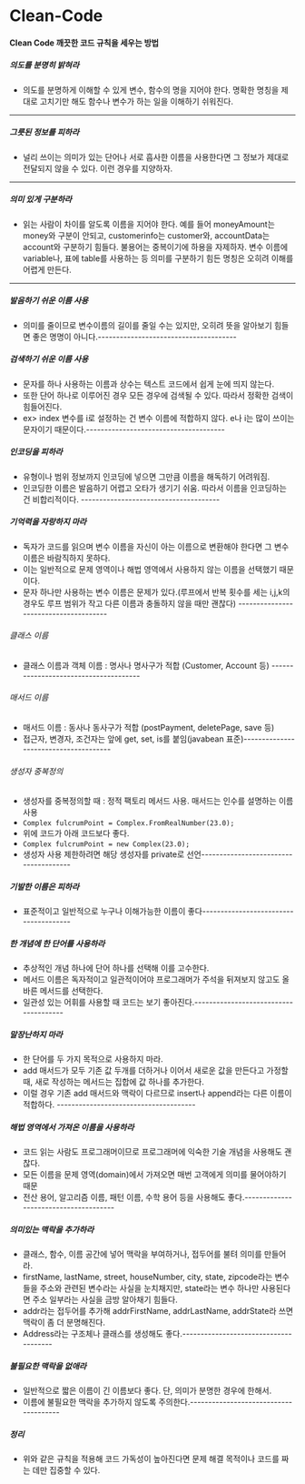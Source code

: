 # Clean-Code
#### Clean Code 깨끗한 코드 규칙을 세우는 방법
##### 의도를 분명히 밝혀라
* 의도를 분명하게 이해할 수 있게 변수, 함수의 명을 지어야 한다. 명확한 명칭을 제대로 고치기만 해도 함수나 변수가 하는 일을 이해하기 쉬워진다.
--------------------------------------
##### 그릇된 정보를 피하라
* 널리 쓰이는 의미가 있는 단어나 서로 흡사한 이름을 사용한다면 그 정보가 제대로 전달되지 않을 수 있다. 이런 경우를 지양하자.
--------------------------------------
##### 의미 있게 구분하라
* 읽는 사람이 차이를 알도록 이름을 지어야 한다. 예를 들어 moneyAmount는 money와 구분이 안되고, customerinfo는 customer와, accountData는 account와 구분하기 힘들다. 불용어는 중복이기에 하용을 자제하자. 변수 이름에 variable나, 표에 table를 사용하는 등 의미를 구분하기 힘든 명칭은 오히려 이해를 어렵게 만든다.
--------------------------------------
##### 발음하기 쉬운 이름 사용
* 의미를 줄이므로 변수이름의 길이를 줄일 수는 있지만, 오히려 뜻을 알아보기 힘들면 좋은 명명이 아니다.
​--------------------------------------
##### 검색하기 쉬운 이름 사용
* 문자를 하나 사용하는 이름과 상수는 텍스트 코드에서 쉽게 눈에 띄지 않는다.
* 또한 단어 하나로 이루어진 경우 모든 경우에 검색될 수 있다. 따라서 정확한 검색이 힘들어진다.
* ex> index 변수를 i로 설정하는 건 변수 이름에 적합하지 않다. e나 i는 많이 쓰이는 문자이기 때문이다.
​--------------------------------------
##### 인코딩을 피하라
* 유형이나 범위 정보까지 인코딩에 넣으면 그만큼 이름을 해독하기 어려워짐.
* 인코딩한 이름은 발음하기 어렵고 오타가 생기기 쉬움. 따라서 이름을 인코딩하는 건 비합리적이다.
​--------------------------------------
##### 기억력을 자랑하지 마라
* 독자가 코드를 읽으며 변수 이름을 자신이 아는 이름으로 변환해야 한다면 그 변수 이름은 바람직하지 못하다.
* 이는 일반적으로 문제 영역이나 해법 영역에서 사용하지 않는 이름을 선택했기 때문이다.
* 문자 하나만 사용하는 변수 이름은 문제가 있다.(루프에서 반복 횟수를 세는 i,j,k의 경우도 루프 범위가 작고 다른 이름과 충돌하지 않을 때만 괜찮다)
​--------------------------------------
###### 클래스 이름
* 클래스 이름과 객체 이름 : 명사나 명사구가 적합 (Customer, Account 등)
​--------------------------------------
###### 매서드 이름
* 매서드 이름 : 동사나 동사구가 적합 (postPayment, deletePage, save 등)
* 접근자, 변경자, 조건자는 앞에 get, set, is를 붙임(javabean 표준)
​--------------------------------------
###### 생성자 중복정의
* 생성자를 중복정의할 때 : 정적 팩토리 메서드 사용. 매서드는 인수를 설명하는 이름 사용
* `Complex fulcrumPoint = Complex.FromRealNumber(23.0);`
* 위에 코드가 아래 코드보다 좋다.
* `Complex fulcrumPoint = new Complex(23.0);`
* 생성자 사용 제한하려면 해당 생성자를 private로 선언
​--------------------------------------
##### 기발한 이름은 피하라
* 표준적이고 일반적으로 누구나 이해가능한 이름이 좋다
​--------------------------------------
##### 한 개념에 한 단어를 사용하라
* 추상적인 개념 하나에 단어 하나를 선택해 이를 고수한다.
* 메서드 이름은 독자적이고 일관적이어야 프로그래머가 주석을 뒤져보지 않고도 올바른 메서드를 선택한다.
* 일관성 있는 어휘를 사용할 때 코드는 보기 좋아진다.
​--------------------------------------
##### 말장난하지 마라
* 한 단어를 두 가지 목적으로 사용하지 마라.
* add 매서드가 모두 기존 값 두개를 더하거나 이어서 새로운 값을 만든다고 가정할 때, 새로 작성하는 메서드는 집합에 값 하나를 추가한다.
* 이럴 경우 기존 add 매서드와 맥락이 다르므로 insert나 append라는 다른 이름이 적합하다.
​--------------------------------------
##### 해법 영역에서 가져온 이름을 사용하라
* 코드 읽는 사람도 프로그래머이므로 프로그래머에 익숙한 기술 개념을 사용해도 괜찮다.
* 모든 이름을 문제 영역(domain)에서 가져오면 매번 고객에게 의미를 물어야하기 때문
* 전산 용어, 알고리즘 이름, 패턴 이름, 수학 용어 등을 사용해도 좋다.
​--------------------------------------
##### 의미있는 맥락을 추가하라
* 클래스, 함수, 이름 공간에 넣어 맥락을 부여하거나, 접두어를 불텨 의미를 만들어라.
* firstName, lastName, street, houseNumber, city, state, zipcode라는 변수들을 주소와 관련된 변수라는 사실을 눈치채지만, state라는 변수 하나만 사용된다면 주소 일부라는 사실을 금방 알아채기 힘들다.
* addr라는 접두어를 추가해 addrFirstName, addrLastName, addrState라 쓰면 맥락이 좀 더 분명해진다.
* Address라는 구조체나 클래스를 생성해도 좋다.
​--------------------------------------
##### 불필요한 맥락을 없애라
* 일반적으로 짧은 이름이 긴 이름보다 좋다. 단, 의미가 분명한 경우에 한해서.
* 이름에 불필요한 맥락을 추가하지 않도록 주의한다.
​--------------------------------------
##### 정리
* 위와 같은 규칙을 적용해 코드 가독성이 높아진다면 문제 해결 목적이나 코드를 짜는 데만 집중할 수 있다.
